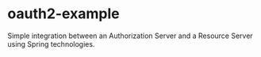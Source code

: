 # oauth2-example
Simple integration between an Authorization Server and a Resource Server using Spring technologies.
